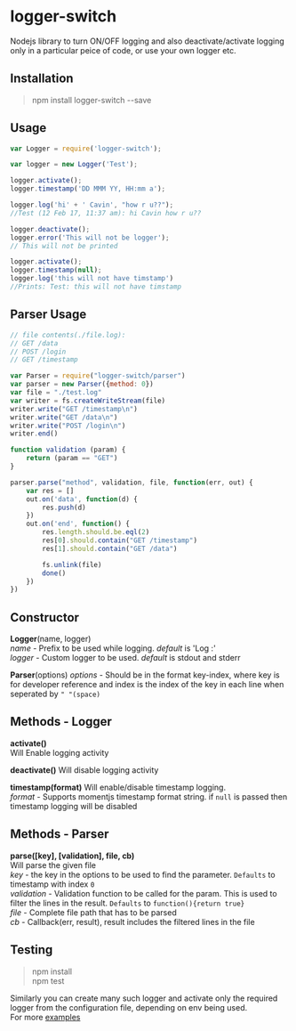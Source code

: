 # logger-switch
Nodejs library to turn ON/OFF logging and also deactivate/activate logging only in a particular peice of code, or use your own logger etc.

## Installation 
> npm install logger-switch --save

## Usage

```javascript
var Logger = require('logger-switch');

var logger = new Logger('Test');

logger.activate();
logger.timestamp('DD MMM YY, HH:mm a');

logger.log('hi' + ' Cavin', "how r u??");
//Test (12 Feb 17, 11:37 am): hi Cavin how r u??  

logger.deactivate();
logger.error('This will not be logger');
// This will not be printed

logger.activate();
logger.timestamp(null);
logger.log('this will not have timstamp')
//Prints: Test: this will not have timstamp
```

## Parser Usage
```javascript
// file contents(./file.log):
// GET /data
// POST /login
// GET /timestamp

var Parser = require("logger-switch/parser")
var parser = new Parser({method: 0})
var file = "./test.log"
var writer = fs.createWriteStream(file)
writer.write("GET /timestamp\n")
writer.write("GET /data\n")
writer.write("POST /login\n")
writer.end()

function validation (param) {
    return (param == "GET")
}

parser.parse("method", validation, file, function(err, out) {
    var res = []
    out.on('data', function(d) {
        res.push(d)
    })
    out.on('end', function() {
        res.length.should.be.eql(2)
        res[0].should.contain("GET /timestamp")
        res[1].should.contain("GET /data")

        fs.unlink(file)
        done()
    })
})
```

## Constructor

**Logger**(name, logger)  
*name* - Prefix to be used while logging. *default* is 'Log :'  
*logger* - Custom logger to be used. *default* is stdout and stderr

**Parser**(options)
*options* - Should be in the format key-index, where key is for developer reference and index
            is the index of the key in each line when seperated by `" "(space)`

## Methods - Logger

**activate()**  
Will Enable logging activity

**deactivate()**
Will disable logging activity

**timestamp(format)**
Will enable/disable timestamp logging.  
*format* - Supports momentjs timestamp format string. if `null` is passed then timestamp logging will be disabled  

## Methods - Parser

**parse([key], [validation], file, cb)**  
Will parse the given file  
*key* - the key in the options to be used to find the parameter. `Defaults` to timestamp with index `0`  
*validation* - Validation function to be called for the param. This is used to filter the lines in the result. `Defaults` to `function(){return true}`  
*file* - Complete file path that has to be parsed  
*cb* - Callback(err, result), result includes the filtered lines in the file


## Testing
> npm install  
> npm test



Similarly you can create many such logger and activate only the required logger from the configuration file, depending on env being used.  
For more [examples](https://github.com/AkashBabu/logger-switch/tree/master/examples)